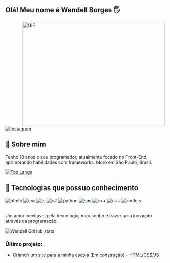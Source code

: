## Olá! Meu nome é Wendell Borges 🖐️

 <img align="right" alt="GIF" src="https://github.com/abhisheknaiidu/abhisheknaiidu/blob/master/code.gif?raw=true" width="450" height="328" />
 
[![Instagram](https://img.shields.io/badge/Instagram-E4405F?style=for-the-badge&logo=instagram&logoColor=white)](https://www.instagram.com/_wendeus_/)
<br>

## 📜 Sobre mim
Tenho 18 anos e sou programador, atualmente focado no Front-End, aprimorando habilidades com frameworks.
Moro em São Paulo, Brasil.


[![Top Langs](https://github-readme-stats.vercel.app/api/top-langs/?username=Wendell00&layout=compact&hide_border=true&theme=tokyonight)](https://github.com/anuraghazra/github-readme-stats)


## 🔧 Tecnologias que possuo conhecimento
<div style="display: inline_block">
  <img align="center" alt="html5" src="https://img.shields.io/badge/HTML5-E34F26?style=for-the-badge&logo=html5&logoColor=white" />
  <img align="center" alt="css" src="https://img.shields.io/badge/CSS3-1572B6?style=for-the-badge&logo=css3&logoColor=white" />
  <img align="center" alt="js" src="https://img.shields.io/badge/JavaScript-F7DF1E?style=for-the-badge&logo=javascript&logoColor=black" />
  <img align="center" alt="c#" src="https://img.shields.io/badge/C%23-239120?style=for-the-badge&logo=c-sharp&logoColor=white" />
  <img align="center" alt="python" src="https://img.shields.io/badge/Python-3776AB?style=for-the-badge&logo=python&logoColor=white" />
  <img align="center" alt="sas" src="https://img.shields.io/badge/Sass-CC6699?style=for-the-badge&logo=sass&logoColor=white" />
  <img align="center" alt="c++" src="https://img.shields.io/badge/C%2B%2B-00599C?style=for-the-badge&logo=c%2B%2B&logoColor=white" />
  <img align="center" alt="c++" src="https://img.shields.io/badge/Bootstrap-563D7C?style=for-the-badge&logo=bootstrap&logoColor=white" />
  <img align="center" alt="nodejs" src="https://img.shields.io/badge/Node.js-43853D?style=for-the-badge&logo=node.js&logoColor=white" />
</div><br/>

Um amor inevítavel pela tecnologia, meu sonho é trazer uma inovação através da programação.

![Wendell GitHub stats](https://github-readme-stats.vercel.app/api?username=wendell00&show_icons=true&theme=dracula&count_private=true)

### Último projeto:
- [Criando um site para a minha escola (Em construção) - HTML/CSS/JS](https://github.com/Wendell00/Aliado-WebSite)<br/>
